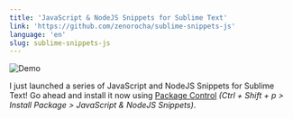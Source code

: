 ```yaml
---
title: 'JavaScript & NodeJS Snippets for Sublime Text'
link: 'https://github.com/zenorocha/sublime-snippets-js'
language: 'en'
slug: sublime-snippets-js
---
```


<p><img src="http://zno.io/QopI/subime-snippet.gif" alt="Demo" style="padding: 0; border: none !important;"></p>

I just launched a series of JavaScript and NodeJS Snippets for Sublime Text!
Go ahead and install it now using [Package Control](https://sublime.wbond.net/)
*(Ctrl + Shift + p > Install Package > JavaScript & NodeJS Snippets)*.